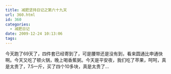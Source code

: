 ```yaml
---
title: 减肥坚持日记之第六十九天
url: 360.html
id: 360
categories:
  - 减肥日记
date: 2009-12-24 10:13:06
tags:
---
```


今天跑了69天了，四件套已经寄到了，可是腰带还是没有到，看来圆通比申通快啊。今天又吃了顿火锅，晚上喝香蕉粥。今天是平安夜，我们吃了苹果，呵呵，真是太贵了，7.5一斤，买了四个10多块，真是太贵了...